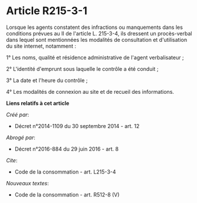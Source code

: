 # Article R215-3-1

Lorsque les agents constatent des infractions ou manquements dans les conditions prévues au II de l'article L. 215-3-4, ils
dressent un procès-verbal dans lequel sont mentionnées les modalités de consultation et d'utilisation du site internet,
notamment : 

1° Les noms, qualité et résidence administrative de l'agent verbalisateur ; 

2° L'identité d'emprunt sous laquelle le contrôle a été conduit ; 

3° La date et l'heure du contrôle ; 

4° Les modalités de connexion au site et de recueil des informations.

**Liens relatifs à cet article**

_Créé par_:

  - Décret n°2014-1109 du 30 septembre 2014 - art. 12

_Abrogé par_:

  - Décret n°2016-884 du 29 juin 2016 - art. 8

_Cite_:

  - Code de la consommation - art. L215-3-4

_Nouveaux textes_:

  - Code de la consommation - art. R512-8 (V)
